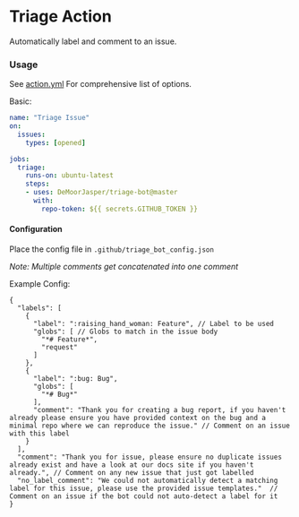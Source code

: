 # Triage Action

Automatically label and comment to an issue.

### Usage

See [action.yml](./action.yml) For comprehensive list of options.
 
Basic:

```yaml
name: "Triage Issue"
on:
  issues:
    types: [opened]

jobs:
  triage:
    runs-on: ubuntu-latest
    steps:
    - uses: DeMoorJasper/triage-bot@master
      with:
        repo-token: ${{ secrets.GITHUB_TOKEN }}
```

#### Configuration

Place the config file in `.github/triage_bot_config.json`

*Note: Multiple comments get concatenated into one comment*

Example Config:

```jsonc
{
  "labels": [
    {
      "label": ":raising_hand_woman: Feature", // Label to be used
      "globs": [ // Globs to match in the issue body
        "*# Feature*",
        "request"
      ]
    },
    {
      "label": ":bug: Bug",
      "globs": [
        "*# Bug*"
      ],
      "comment": "Thank you for creating a bug report, if you haven't already please ensure you have provided context on the bug and a minimal repo where we can reproduce the issue." // Comment on an issue with this label
    }
  ],
  "comment": "Thank you for issue, please ensure no duplicate issues already exist and have a look at our docs site if you haven't already.", // Comment on any new issue that just got labelled
  "no_label_comment": "We could not automatically detect a matching label for this issue, please use the provided issue templates."  // Comment on an issue if the bot could not auto-detect a label for it
}
```
